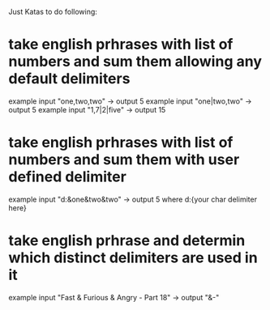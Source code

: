 Just Katas to do following:

# take english prhrases with list of numbers and sum them allowing any default delimiters
example input "one,two,two" -> output 5
example input "one|two,two" -> output 5
example input "1,7|2|five" -> output 15

# take english prhrases with list of numbers and sum them with user defined delimiter
example input "d:&one&two&two" -> output 5   where d:{your char delimiter here}

# take english prhrase and determin which distinct delimiters are used in it
example input "Fast & Furious & Angry - Part 18" -> output "&-"

